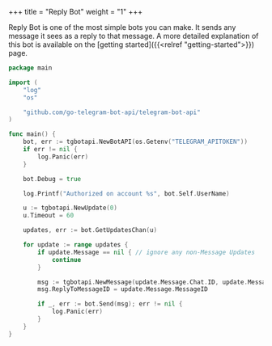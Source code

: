 +++
title = "Reply Bot"
weight = "1"
+++

Reply Bot is one of the most simple bots you can make. It sends any message it sees as a reply to that message. A more detailed explanation of this bot is available on the [getting started]({{<relref "getting-started">}}) page.

```go
package main

import (
	"log"
	"os"

	"github.com/go-telegram-bot-api/telegram-bot-api"
)

func main() {
    bot, err := tgbotapi.NewBotAPI(os.Getenv("TELEGRAM_APITOKEN"))
	if err != nil {
		log.Panic(err)
	}

	bot.Debug = true

	log.Printf("Authorized on account %s", bot.Self.UserName)

	u := tgbotapi.NewUpdate(0)
	u.Timeout = 60

	updates, err := bot.GetUpdatesChan(u)

	for update := range updates {
		if update.Message == nil { // ignore any non-Message Updates
			continue
		}

		msg := tgbotapi.NewMessage(update.Message.Chat.ID, update.Message.Text)
		msg.ReplyToMessageID = update.Message.MessageID

		if _, err := bot.Send(msg); err != nil {
			log.Panic(err)
		}
	}
}
```

